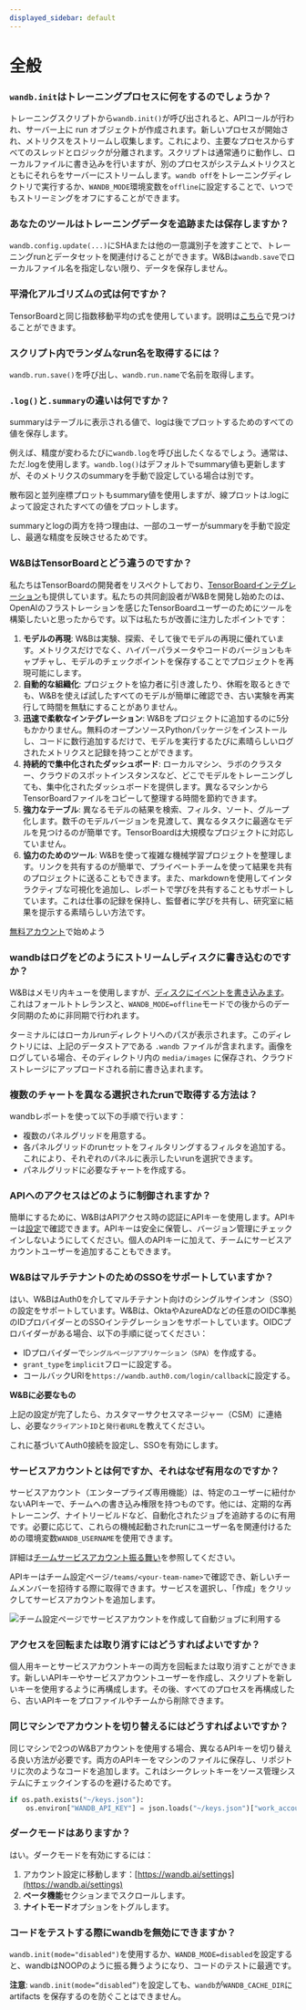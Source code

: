 ```yaml
---
displayed_sidebar: default
---
```



# 全般

### `wandb.init`はトレーニングプロセスに何をするのでしょうか？

トレーニングスクリプトから`wandb.init()`が呼び出されると、APIコールが行われ、サーバー上に run オブジェクトが作成されます。新しいプロセスが開始され、メトリクスをストリームし収集します。これにより、主要なプロセスからすべてのスレッドとロジックが分離されます。スクリプトは通常通りに動作し、ローカルファイルに書き込みを行いますが、別のプロセスがシステムメトリクスとともにそれらをサーバーにストリームします。`wandb off`をトレーニングディレクトリで実行するか、`WANDB_MODE`環境変数を`offline`に設定することで、いつでもストリーミングをオフにすることができます。

### あなたのツールはトレーニングデータを追跡または保存しますか？

`wandb.config.update(...)`にSHAまたは他の一意識別子を渡すことで、トレーニングrunとデータセットを関連付けることができます。W&Bは`wandb.save`でローカルファイル名を指定しない限り、データを保存しません。

### 平滑化アルゴリズムの式は何ですか？

TensorBoardと同じ指数移動平均の式を使用しています。説明は[こちら](https://stackoverflow.com/questions/42281844/what-is-the-mathematics-behind-the-smoothing-parameter-in-tensorboards-scalar)で見つけることができます。

### スクリプト内でランダムなrun名を取得するには？

`wandb.run.save()`を呼び出し、`wandb.run.name`で名前を取得します。

### `.log()`と`.summary`の違いは何ですか？

summaryはテーブルに表示される値で、logは後でプロットするためのすべての値を保存します。

例えば、精度が変わるたびに`wandb.log`を呼び出したくなるでしょう。通常は、ただ.logを使用します。`wandb.log()`はデフォルトでsummary値も更新しますが、そのメトリクスのsummaryを手動で設定している場合は別です。

散布図と並列座標プロットもsummary値を使用しますが、線プロットは.logによって設定されたすべての値をプロットします。

summaryとlogの両方を持つ理由は、一部のユーザーがsummaryを手動で設定し、最適な精度を反映させるためです。

### W&BはTensorBoardとどう違うのですか？

私たちはTensorBoardの開発者をリスペクトしており、[TensorBoardインテグレーション](../integrations/tensorboard.md)も提供しています。私たちの共同創設者がW&Bを開発し始めたのは、OpenAIのフラストレーションを感じたTensorBoardユーザーのためにツールを構築したいと思ったからです。以下は私たちが改善に注力したポイントです：

1. **モデルの再現**: W&Bは実験、探索、そして後でモデルの再現に優れています。メトリクスだけでなく、ハイパーパラメータやコードのバージョンもキャプチャし、モデルのチェックポイントを保存することでプロジェクトを再現可能にします。
2. **自動的な組織化**: プロジェクトを協力者に引き渡したり、休暇を取るときでも、W&Bを使えば試したすべてのモデルが簡単に確認でき、古い実験を再実行して時間を無駄にすることがありません。
3. **迅速で柔軟なインテグレーション**: W&Bをプロジェクトに追加するのに5分もかかりません。無料のオープンソースPythonパッケージをインストールし、コードに数行追加するだけで、モデルを実行するたびに素晴らしいログされたメトリクスと記録を持つことができます。
4. **持続的で集中化されたダッシュボード**: ローカルマシン、ラボのクラスター、クラウドのスポットインスタンスなど、どこでモデルをトレーニングしても、集中化されたダッシュボードを提供します。異なるマシンからTensorBoardファイルをコピーして整理する時間を節約できます。
5. **強力なテーブル**: 異なるモデルの結果を検索、フィルタ、ソート、グループ化します。数千のモデルバージョンを見渡して、異なるタスクに最適なモデルを見つけるのが簡単です。TensorBoardは大規模なプロジェクトに対応していません。
6. **協力のためのツール**: W&Bを使って複雑な機械学習プロジェクトを整理します。リンクを共有するのが簡単で、プライベートチームを使って結果を共有のプロジェクトに送ることもできます。また、markdownを使用してインタラクティブな可視化を追加し、レポートで学びを共有することもサポートしています。これは仕事の記録を保持し、監督者に学びを共有し、研究室に結果を提示する素晴らしい方法です。

[無料アカウント](http://app.wandb.ai)で始めよう

### wandbはログをどのようにストリームしディスクに書き込むのですか？

W&Bはメモリ内キューを使用しますが、[ディスクにイベントを書き込みます](https://github.com/wandb/wandb/blob/7cc4dd311f3cdba8a740be0dc8903075250a914e/wandb/sdk/internal/datastore.py)。これはフォールトトレランスと、`WANDB_MODE=offline`モードでの後からのデータ同期のために非同期で行われます。

ターミナルにはローカルrunディレクトリへのパスが表示されます。このディレクトリには、上記のデータストアである `.wandb` ファイルが含まれます。画像をログしている場合、そのディレクトリ内の `media/images` に保存され、クラウドストレージにアップロードされる前に書き込まれます。

### 複数のチャートを異なる選択されたrunで取得する方法は？

wandbレポートを使って以下の手順で行います：

* 複数のパネルグリッドを用意する。
* 各パネルグリッドのrunセットをフィルタリングするフィルタを追加する。これにより、それぞれのパネルに表示したいrunを選択できます。
* パネルグリッドに必要なチャートを作成する。

### APIへのアクセスはどのように制御されますか？

簡単にするために、W&BはAPIアクセス時の認証にAPIキーを使用します。APIキーは[設定](https://app.wandb.ai/settings)で確認できます。APIキーは安全に保管し、バージョン管理にチェックインしないようにしてください。個人のAPIキーに加えて、チームにサービスアカウントユーザーを追加することもできます。

### W&BはマルチテナントのためのSSOをサポートしていますか？

はい、W&BはAuth0を介してマルチテナント向けのシングルサインオン（SSO）の設定をサポートしています。W&Bは、OktaやAzureADなどの任意のOIDC準拠のIDプロバイダーとのSSOインテグレーションをサポートしています。OIDCプロバイダーがある場合、以下の手順に従ってください：

* IDプロバイダーで`シングルページアプリケーション（SPA）`を作成する。
* `grant_type`を`implicit`フローに設定する。
* コールバックURIを`https://wandb.auth0.com/login/callback`に設定する。

**W&Bに必要なもの**

上記の設定が完了したら、カスタマーサクセスマネージャー（CSM）に連絡し、必要な`クライアントID`と`発行者URL`を教えてください。

これに基づいてAuth0接続を設定し、SSOを有効にします。

### サービスアカウントとは何ですか、それはなぜ有用なのですか？

サービスアカウント（エンタープライズ専用機能）は、特定のユーザーに紐付かないAPIキーで、チームへの書き込み権限を持つものです。他には、定期的な再トレーニング、ナイトリービルドなど、自動化されたジョブを追跡するのに有用です。必要に応じて、これらの機械起動されたrunにユーザー名を関連付けるための環境変数`WANDB_USERNAME`を使用できます。

詳細は[チームサービスアカウント振る舞い](../app/features/teams.md#team-service-account-behavior)を参照してください。

APIキーはチーム設定ページ`/teams/<your-team-name>`で確認でき、新しいチームメンバーを招待する際に取得できます。サービスを選択し、「作成」をクリックしてサービスアカウントを追加します。

![チーム設定ページでサービスアカウントを作成して自動ジョブに利用する](/images/technical_faq/what_is_service_account.png)

### アクセスを回転または取り消すにはどうすればよいですか？

個人用キーとサービスアカウントキーの両方を回転または取り消すことができます。新しいAPIキーやサービスアカウントユーザーを作成し、スクリプトを新しいキーを使用するように再構成します。その後、すべてのプロセスを再構成したら、古いAPIキーをプロファイルやチームから削除できます。

### 同じマシンでアカウントを切り替えるにはどうすればよいですか？

同じマシンで2つのW&Bアカウントを使用する場合、異なるAPIキーを切り替える良い方法が必要です。両方のAPIキーをマシンのファイルに保存し、リポジトリに次のようなコードを追加します。これはシークレットキーをソース管理システムにチェックインするのを避けるためです。

```python
if os.path.exists("~/keys.json"):
    os.environ["WANDB_API_KEY"] = json.loads("~/keys.json")["work_account"]
```

### ダークモードはありますか？

はい。ダークモードを有効にするには：

1. アカウント設定に移動します：[https://wandb.ai/settings](https://wandb.ai/settings)
2. **ベータ機能**セクションまでスクロールします。
3. **ナイトモード**オプションをトグルします。

### コードをテストする際にwandbを無効にできますか？

`wandb.init(mode="disabled")`を使用するか、`WANDB_MODE=disabled`を設定すると、wandbはNOOPのように振る舞うようになり、コードのテストに最適です。

**注意**: `wandb.init(mode=“disabled”)`を設定しても、`wandb`が`WANDB_CACHE_DIR`に artifacts を保存するのを防ぐことはできません。